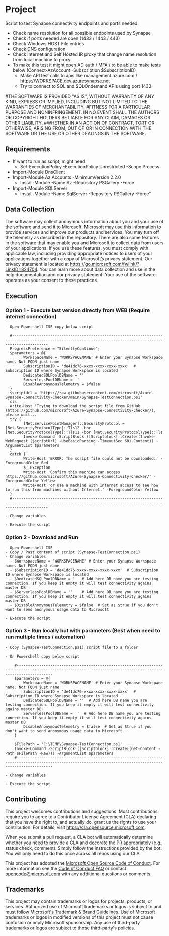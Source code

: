 # Project

Script to test Synapse connectivity endpoints and ports needed

 - Check name resolution for all possible endpoints used by Synapse
 - Check if ports needed are open (1433 / 1443 / 443)
 - Check Windows HOST File entries
 - Check DNS configuration
 - Check Internet and Self Hosted IR proxy that change name resolution from local machine to proxy
 - To make this test it might open AD auth / MFA / to be able to make tests below (Connect-AzAccount -Subscription $SubscriptionID)
   - Make API test calls to apis like management.azure.com / https://WORKSPACE.dev.azuresynapse.net
   - Try to connect to SQL and SQLOndemand APIs using port 1433

#THE SOFTWARE IS PROVIDED "AS IS", WITHOUT WARRANTY OF ANY KIND, EXPRESS OR IMPLIED, INCLUDING BUT NOT LIMITED TO THE WARRANTIES OF MERCHANTABILITY,
#FITNESS FOR A PARTICULAR PURPOSE AND NONINFRINGEMENT. IN NO EVENT SHALL THE AUTHORS OR COPYRIGHT HOLDERS BE LIABLE FOR ANY CLAIM, DAMAGES OR OTHER LIABILITY,
#WHETHER IN AN ACTION OF CONTRACT, TORT OR OTHERWISE, ARISING FROM, OUT OF OR IN CONNECTION WITH THE SOFTWARE OR THE USE OR OTHER DEALINGS IN THE SOFTWARE.

## Requirements
  - If want to run as script, might need
    - Set-ExecutionPolicy -ExecutionPolicy Unrestricted -Scope Process
  - Import-Module DnsClient
  - Import-Module Az.Accounts -MinimumVersion 2.2.0
    - Install-Module -Name Az -Repository PSGallery -Force
  - Import-Module SQLServer
    - Install-Module -Name SqlServer -Repository PSGallery -Force"

## Data Collection
The software may collect anonymous information about you and your use of the software and send it to Microsoft. Microsoft may use this information to provide services and improve our products and services. You may turn off the telemetry as described in the repository. There are also some features in the software that may enable you and Microsoft to collect data from users of your applications. If you use these features, you must comply with applicable law, including providing appropriate notices to users of your applications together with a copy of Microsoft’s privacy statement. Our privacy statement is located at https://go.microsoft.com/fwlink/?LinkID=824704. You can learn more about data collection and use in the help documentation and our privacy statement. Your use of the software operates as your consent to these practices.

## Execution

### Option 1 - Execute last version directly from WEB (Require internet connection)

    - Open Powershell ISE copy below script 

      #------------------------------------------------------------------------------------------------------------------------------------------------------------
      ProgressPreference = "SilentlyContinue";
      $parameters = @{
            WorkspaceName = 'WORKSPACENAME' # Enter your Synapse Workspace name. Not FQDN just name
            SubscriptionID = 'de41dc76-xxxx-xxxx-xxxx-xxxx'  # Subscription ID where Synapse Workspace is located
            DedicatedSQLPoolDBName = ''  
            ServerlessPoolDBName = ''  
            DisableAnonymousTelemetry = $false  
      }
      $scriptUrl = 'https://raw.githubusercontent.com/microsoft/Azure-Synapse-Connectivity-Checker/main/Synapse-TestConnection.ps1'
      cls
      Write-Host 'Trying to download the script file from GitHub (https://github.com/microsoft/Azure-Synapse-Connectivity-Checker/), please wait...'
      try {
            [Net.ServicePointManager]::SecurityProtocol = [Net.SecurityProtocolType]::Tls12 -bor [Net.SecurityProtocolType]::Tls11 -bor [Net.SecurityProtocolType]::Tls
            Invoke-Command -ScriptBlock ([Scriptblock]::Create((Invoke-WebRequest ($scriptUrl) -UseBasicParsing -TimeoutSec 60).Content)) -ArgumentList $parameters
      }
      catch {
            Write-Host 'ERROR: The script file could not be downloaded:' -ForegroundColor Red
            $_.Exception
            Write-Host 'Confirm this machine can access https://github.com/microsoft/Azure-Synapse-Connectivity-Checker/' -ForegroundColor Yellow
            Write-Host 'or use a machine with Internet access to see how to run this from machines without Internet.' -ForegroundColor Yellow
      }
      #------------------------------------------------------------------------------------------------------------------------------------------------------------

    - Change variables

    - Execute the script



### Option 2 - Download and Run
    - Open Powershell ISE
    - Copy / Past content of script (Synapse-TestConnection.ps1)
    - Change variables
      - $WorkspaceName = 'WORKSPACENAME' # Enter your Synapse Workspace name. Not FQDN just name
      - $SubscriptionID = 'de41dc76-xxxx-xxxx-xxxx-xxxx'  # Subscription ID where Synapse Workspace is located
      - $DedicatedSQLPoolDBName = ''  # Add here DB name you are testing connection. If you keep it empty it will test connectivity agains master DB
      - $ServerlessPoolDBName = ''    # Add here DB name you are testing connection. If you keep it empty it will test connectivity agains master DB
      - $DisableAnonymousTelemetry = $false  # Set as $true if you don't want to send anonymous usage data to Microsoft

    - Execute the script

### Option 3 - Run locally but with parameters (Best when need to run multiple times / automation)
    - Copy (Synapse-TestConnection.ps1) script file to a folder

    - On Powershell copy below script 

        #------------------------------------------------------------------------------------------------------------------------------------------------------------
        $parameters = @{
            WorkspaceName = 'WORKSPACENAME' # Enter your Synapse Workspace name. Not FQDN just name
            SubscriptionID = 'de41dc76-xxxx-xxxx-xxxx-xxxx'  # Subscription ID where Synapse Workspace is located
            DedicatedSQLPoolDBName = ''  # Add here DB name you are testing connection. If you keep it empty it will test connectivity agains master DB
            ServerlessPoolDBName = ''  # Add here DB name you are testing connection. If you keep it empty it will test connectivity agains master DB
            DisableAnonymousTelemetry = $false  # Set as $true if you don't want to send anonymous usage data to Microsoft
        }
        
        $FilePath = 'C:\TEMP\Synapse-TestConnection.ps1'
        Invoke-Command -ScriptBlock ([Scriptblock]::Create((Get-Content -Path $FilePath -Raw))) -ArgumentList $parameters
        #------------------------------------------------------------------------------------------------------------------------------------------------------------

    - Change variables

    - Execute the script


## Contributing

This project welcomes contributions and suggestions.  Most contributions require you to agree to a Contributor License Agreement (CLA) declaring that you have the right to, and actually do, grant us the rights to use your contribution. For details, visit https://cla.opensource.microsoft.com.

When you submit a pull request, a CLA bot will automatically determine whether you need to provide a CLA and decorate the PR appropriately (e.g., status check, comment). Simply follow the instructions provided by the bot. You will only need to do this once across all repos using our CLA.

This project has adopted the [Microsoft Open Source Code of Conduct](https://opensource.microsoft.com/codeofconduct/).
For more information see the [Code of Conduct FAQ](https://opensource.microsoft.com/codeofconduct/faq/) or
contact [opencode@microsoft.com](mailto:opencode@microsoft.com) with any additional questions or comments.

## Trademarks

This project may contain trademarks or logos for projects, products, or services. Authorized use of Microsoft trademarks or logos is subject to and must follow 
[Microsoft's Trademark & Brand Guidelines](https://www.microsoft.com/en-us/legal/intellectualproperty/trademarks/usage/general).
Use of Microsoft trademarks or logos in modified versions of this project must not cause confusion or imply Microsoft sponsorship.
Any use of third-party trademarks or logos are subject to those third-party's policies.
